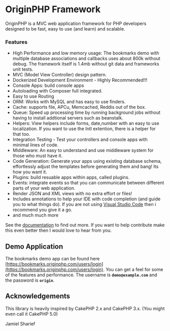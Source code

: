 # OriginPHP Framework

OriginPHP is a MVC web application framework for PHP developers designed to be fast, easy to use (and learn) and scalable.

### Features

- High Performance and low memory usage: The bookmarks demo with multiple database associations and callbacks uses about 800k without debug. The framework itself is 1.4mb without git data and frameworks unit tests.
- MVC (Model View Controller) design pattern.
- Dockerized Development Environment - Highly Recommended!!!
- Console Apps: build console apps
- Autoloading with Composer full integrated.
- Easy to use Routing
- ORM: Works with MySQL and has easy to use finders.
- Cache:  supports file, APCu, Memcached, Reddis out of the box.
- Queue: Speed up processing time by running background jobs without having to install addtional servers such as beanstalk.
- Helpers: View helpers include forms, date,number with an easy to use localization. If you want to use the Intl extention, there is a helper for that too.
- Integration Testing - Test your controllers and console apps with minimal lines of code.
- Middleware: An easy to understand and use middleware system for those who must have it.
- Code Generation: Generate your apps using existing database schema, effortlessly adjust the templates before generating them and bang! Its how you want it.
- Plugins: build resuable apps within apps, called plugins.
- Events: integrate events so that you can communicate between different parts of your web application.
- Render JSON and XML views with no extra effort or files!
- Includes annotations to help your IDE with code completion (and guide you to what things do). If you are not using [Visual Studio Code](https://code.visualstudio.com/) then i recommend you give it a go.
- and much much more

See the [documentation](https://www.originphp.com/docs/getting-started/) to find out more. If you want to help contribute make this even better then I would love to hear from you.

## Demo Application

The bookmarks demo app can be found here [https://bookmarks.originphp.com/users/login](https://bookmarks.originphp.com/users/login). You can get a feel for some of the features and performance. 
The username is **`demo@example.com`** and the password is **`origin`**.

## Acknowledgements

This library is heavily inspired by CakePHP 2.x and CakePHP 3.x. (You might even call it CakePHP 5.0)

Jamiel Sharief